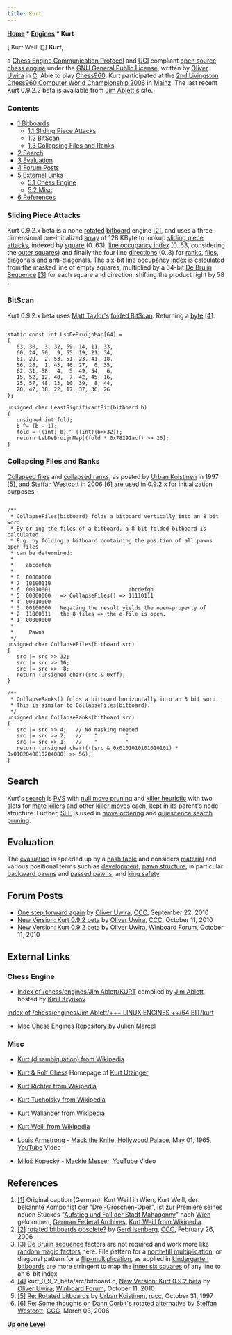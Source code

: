 ```yaml
---
title: Kurt
---
```

**[Home](Home "Home") \* [Engines](Engines "Engines") \* Kurt**



[ Kurt Weill <a id="cite-note-1" href="#cite-ref-1">[1]</a>
**Kurt**,  

a [Chess Engine Communication Protocol](Chess_Engine_Communication_Protocol "Chess Engine Communication Protocol") and [UCI](UCI "UCI") compliant [open source chess engine](Category:Open_Source "Category:Open Source") under the [GNU General Public License](Free_Software_Foundation#GPL "Free Software Foundation"), written by [Oliver Uwira](Oliver_Uwira "Oliver Uwira") in [C](C "C"). Able to play [Chess960](Chess960 "Chess960"), Kurt participated at the [2nd Livingston Chess960 Computer World Championship 2006](Chess960CWC_2006 "Chess960CWC 2006") in [Mainz](https://en.wikipedia.org/wiki/Mainz). 
The last recent Kurt 0.9.2.2 beta is available from [Jim Ablett's](Jim_Ablett "Jim Ablett") site. 



### Contents


* [1 Bitboards](#bitboards)
	+ [1.1 Sliding Piece Attacks](#sliding-piece-attacks)
	+ [1.2 BitScan](#bitscan)
	+ [1.3 Collapsing Files and Ranks](#collapsing-files-and-ranks)
* [2 Search](#search)
* [3 Evaluation](#evaluation)
* [4 Forum Posts](#forum-posts)
* [5 External Links](#external-links)
	+ [5.1 Chess Engine](#chess-engine)
	+ [5.2 Misc](#misc)
* [6 References](#references)






### Sliding Piece Attacks


Kurt 0.9.2.x beta is a none [rotated](Rotated_Bitboards "Rotated Bitboards") [bitboard](Bitboards "Bitboards") engine <a id="cite-note-2" href="#cite-ref-2">[2]</a>, and uses a three-dimensional pre-initialized [array](Array "Array") of 128 KByte to lookup [sliding piece attacks](Sliding_Piece_Attacks "Sliding Piece Attacks"), indexed by [square](Squares "Squares") (0..63), [line occupancy index](Occupancy_of_any_Line "Occupancy of any Line") (0..63, considering the [outer squares](First_Rank_Attacks#TheOuterSquares "First Rank Attacks")) and finally the four line [directions](Direction "Direction") (0..3) for [ranks](Ranks "Ranks"), [files](Files "Files"), [diagonals](Diagonals "Diagonals") and [anti-diagonals](Anti-Diagonals "Anti-Diagonals"). The six-bit line occupancy index is calculated from the masked line of empty squares, multiplied by a 64-bit [De Bruijn Sequence](De_Bruijn_Sequence "De Bruijn Sequence") <a id="cite-note-3" href="#cite-ref-3">[3]</a> for each square and direction, shifting the product right by 58 .




### BitScan


Kurt 0.9.2.x beta uses [Matt Taylor's](Matt_Taylor "Matt Taylor") [folded BitScan](BitScan#MattTaylorsFoldingtrick "BitScan"). Returning a [byte](Byte "Byte") <a id="cite-note-4" href="#cite-ref-4">[4]</a>. 




```

static const int LsbDeBruijnMap[64] =
{
   63, 30,  3, 32, 59, 14, 11, 33,
   60, 24, 50,  9, 55, 19, 21, 34,
   61, 29,  2, 53, 51, 23, 41, 18,
   56, 28,  1, 43, 46, 27,  0, 35,
   62, 31, 58,  4,  5, 49, 54,  6,
   15, 52, 12, 40,  7, 42, 45, 16,
   25, 57, 48, 13, 10, 39,  8, 44,
   20, 47, 38, 22, 17, 37, 36, 26
}; 

unsigned char LeastSignificantBit(bitboard b)
{
   unsigned int fold;
   b ^= (b - 1);
   fold = ((int) b) ^ ((int)(b>>32));
   return LsbDeBruijnMap[(fold * 0x78291acf) >> 26]; 
}

```

### Collapsing Files and Ranks


[Collapsed files](Occupancy_of_any_Line#CollapsedFiles "Occupancy of any Line") and [collapsed ranks](Occupancy_of_any_Line#CollapsedRanks "Occupancy of any Line"), as posted by [Urban Koistinen](Urban_Koistinen "Urban Koistinen") in 1997 <a id="cite-note-5" href="#cite-ref-5">[5]</a>, and [Steffan Westcott](Steffan_Westcott "Steffan Westcott") in 2006 <a id="cite-note-6" href="#cite-ref-6">[6]</a> are used in 0.9.2.x for initialization purposes:




```

/**
 * CollapseFiles(bitboard) folds a bitboard vertically into an 8 bit word.
 * By or-ing the files of a bitboard, a 8-bit folded bitboard is calculated. 
 * E.g. by folding a bitboard containing the position of all pawns open files 
 * can be determined:
 *
 *    abcdefgh   
 *
 * 8  00000000   
 * 7  10100110   
 * 6  00010001                         abcdefgh
 * 5  00000000   => CollapseFiles() => 11110111
 * 4  00010000   
 * 3  00100000   Negating the result yields the open-property of
 * 2  11000011   the 8 files => the e-file is open.
 * 1  00000000   
 *
 *     Pawns
 */
unsigned char CollapseFiles(bitboard src)
{
   src |= src >> 32;
   src |= src >> 16;
   src |= src >>  8;
   return (unsigned char)(src & 0xff); 
}

/**
 * CollapseRanks() folds a bitboard horizontally into an 8 bit word.
 * This is similar to CollapseFiles(bitboard).
 */
unsigned char CollapseRanks(bitboard src)
{
   src |= src >> 4;   // No masking needed
   src |= src >> 2;   //    "         "
   src |= src >> 1;   //    "         "
   return (unsigned char)(((src & 0x0101010101010101) * 0x0102040810204080) >> 56); 
}

```

## Search


Kurt's [search](Search "Search") is [PVS](Principal_Variation_Search "Principal Variation Search") with [null move pruning](Null_Move_Pruning "Null Move Pruning") and [killer heuristic](Killer_Heuristic "Killer Heuristic") with two slots for [mate killers](Mate_Killers "Mate Killers") and other [killer moves](Killer_Move "Killer Move") each, kept in its parent's node structure. Further, [SEE](Static_Exchange_Evaluation "Static Exchange Evaluation") is used in [move ordering](Move_Ordering "Move Ordering") and [quiescence search](Quiescence_Search "Quiescence Search") [pruning](Pruning "Pruning"). 



## Evaluation


The [evaluation](Evaluation "Evaluation") is speeded up by a [hash table](Evaluation_Hash_Table "Evaluation Hash Table") and considers [material](Material "Material") and various positional terms such as [development](Development "Development"), [pawn structure](Pawn_Structure "Pawn Structure"), in particular [backward pawns](Backward_Pawn "Backward Pawn") and [passed pawns](Passed_Pawn "Passed Pawn"), and [king safety](King_Safety "King Safety").



## Forum Posts


* [One step forward again](http://www.talkchess.com/forum/viewtopic.php?t=36149) by [Oliver Uwira](Oliver_Uwira "Oliver Uwira"), [CCC](CCC "CCC"), September 22, 2010
* [New Version: Kurt 0.9.2 beta](http://www.talkchess.com/forum/viewtopic.php?t=36331) by [Oliver Uwira](Oliver_Uwira "Oliver Uwira"), [CCC](CCC "CCC"), October 11, 2010
* [New Version: Kurt 0.9.2 beta](http://www.open-aurec.com/wbforum/viewtopic.php?f=2&t=51248) by [Oliver Uwira](Oliver_Uwira "Oliver Uwira"), [Winboard Forum](Computer_Chess_Forums "Computer Chess Forums"), October 11, 2010


## External Links


### Chess Engine


* [Index of /chess/engines/Jim Ablett/KURT](http://kirr.homeunix.org/chess/engines/Jim%20Ablett/KURT/) compiled by [Jim Ablett](Jim_Ablett "Jim Ablett"), hosted by [Kirill Kryukov](Kirill_Kryukov "Kirill Kryukov")


 [Index of /chess/engines/Jim Ablett/+++ LINUX ENGINES ++/64 BIT/kurt](http://kirr.homeunix.org/chess/engines/Jim%20Ablett/+++%20LINUX%20ENGINES%20++/64%20BIT/kurt/)
* [Mac Chess Engines Repository](http://julien.marcel.free.fr/macchess/Chess_on_Mac/Engines.html) by [Julien Marcel](Julien_Marcel "Julien Marcel")


### Misc


* [Kurt (disambiguation) from Wikipedia](https://en.wikipedia.org/wiki/Kurt)
* [Kurt & Rolf Chess](http://www.utzingerk.com/) Homepage of [Kurt Utzinger](Kurt_Utzinger "Kurt Utzinger")
* [Kurt Richter from Wikipedia](https://en.wikipedia.org/wiki/Kurt_Richter)
* [Kurt Tucholsky from Wikipedia](https://en.wikipedia.org/wiki/Kurt_Tucholsky)
* [Kurt Wallander from Wikipedia](https://en.wikipedia.org/wiki/Kurt_Wallander)
* [Kurt Weill from Wikipedia](https://en.wikipedia.org/wiki/Kurt_Weill)
* [Louis Armstrong](https://en.wikipedia.org/wiki/Louis_Armstrong) - [Mack the Knife](https://en.wikipedia.org/wiki/Mack_the_Knife), [Hollywood Palace](https://en.wikipedia.org/wiki/The_Hollywood_Palace), May 01, 1965, [YouTube](https://en.wikipedia.org/wiki/YouTube) Video


 
* [Miloš Kopecký](https://en.wikipedia.org/wiki/Milo%C5%A1_Kopeck%C3%BD) - [Mackie Messer](http://de.wikipedia.org/wiki/Die_Moritat_von_Mackie_Messer), [YouTube](https://en.wikipedia.org/wiki/YouTube) Video


 
## References


1. <a id="cite-ref-1" href="#cite-note-1">[1]</a> Original caption (German): Kurt Weill in Wien, Kurt Weill, der bekannte Komponist der "[Drei-Groschen-Oper](https://en.wikipedia.org/wiki/The_Threepenny_Opera)", ist zur Premiere seines neuen Stückes "[Aufstieg und Fall der Stadt Mahagonny](https://en.wikipedia.org/wiki/Rise_and_Fall_of_the_City_of_Mahagonny)" nach [Wien](https://en.wikipedia.org/wiki/Vienna) gekommen, [German Federal Archives](https://en.wikipedia.org/wiki/German_Federal_Archives), [Kurt Weill from Wikipedia](https://en.wikipedia.org/wiki/Kurt_Weill)
2. <a id="cite-ref-2" href="#cite-note-2">[2]</a> [rotated bitboards obsolete?](https://www.stmintz.com/ccc/index.php?id=489834) by [Gerd Isenberg](Gerd_Isenberg "Gerd Isenberg"), [CCC](CCC "CCC"), February 26, 2006
3. <a id="cite-ref-3" href="#cite-note-3">[3]</a> [De Bruijn sequence](De_Bruijn_Sequence "De Bruijn Sequence") factors are not required and work more like [random magic factors](Looking_for_Magics "Looking for Magics") here. File pattern for a [north-fill multiplication](General_Setwise_Operations#Multiplication "General Setwise Operations"), or diagonal pattern for a [flip-multiplication](Flipping_Mirroring_and_Rotating#FiletoaRank "Flipping Mirroring and Rotating"), as applied in [kindergarten bitboards](Kindergarten_Bitboards "Kindergarten Bitboards") are more stringent to map the [inner six squares](First_Rank_Attacks#TheOuterSquares "First Rank Attacks") of any line to an 6-bit index
4. <a id="cite-ref-4" href="#cite-note-4">[4]</a> kurt\_0\_9\_2\_beta/src/bitboard.c, [New Version: Kurt 0.9.2 beta](http://www.open-aurec.com/wbforum/viewtopic.php?f=2&t=51248) by [Oliver Uwira](Oliver_Uwira "Oliver Uwira"), [Winboard Forum](Computer_Chess_Forums "Computer Chess Forums"), October 11, 2010
5. <a id="cite-ref-5" href="#cite-note-5">[5]</a> [Re: Rotated bitboards](https://groups.google.com/d/msg/rec.games.chess.computer/YvFagyuVogw/2vNJw_qT8IYJ) by [Urban Koistinen](Urban_Koistinen "Urban Koistinen"), [rgcc](Computer_Chess_Forums "Computer Chess Forums"), October 31, 1997
6. <a id="cite-ref-6" href="#cite-note-6">[6]</a> [Re: Some thoughts on Dann Corbit's rotated alternative](https://www.stmintz.com/ccc/index.php?id=491079) by [Steffan Westcott](Steffan_Westcott "Steffan Westcott"), [CCC](CCC "CCC"), March 03, 2006

**[Up one Level](Engines "Engines")**







 
